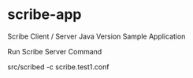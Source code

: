 scribe-app
==========

Scribe Client / Server Java Version Sample Application


Run Scribe Server Command

src/scribed -c scribe.test1.conf
